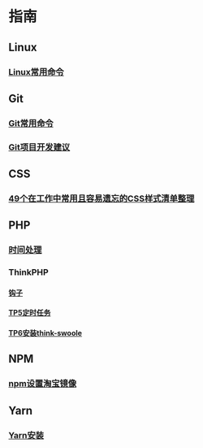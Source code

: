 # 指南

## Linux

### [Linux常用命令](/linux/command.md)

## Git

### [Git常用命令](/git/common.md)

### [Git项目开发建议](/git/development.md)

## CSS

### [49个在工作中常用且容易遗忘的CSS样式清单整理](/css/easyToIgnore.md)

## PHP

### [时间处理](/php/wechatTime.md)

### ThinkPHP

#### [钩子](/php/thinkphp/hook.md)

#### [TP5定时任务](/php/thinkphp/cron.md)

#### [TP6安装think-swoole](/php/thinkphp/swoole.md)

## NPM

### [npm设置淘宝镜像](/npm/configRegistry.md)

## Yarn

### [Yarn安装](/yarn/install.md)
